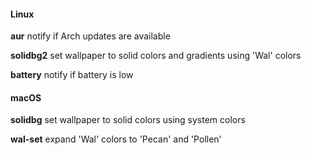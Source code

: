 #### Linux

**aur** notify if Arch updates are available

**solidbg2** set wallpaper to solid colors and gradients using 'Wal' colors

**battery** notify if battery is low

#### macOS

**solidbg** set wallpaper to solid colors using system colors

**wal-set** expand 'Wal' colors to 'Pecan' and 'Pollen'
